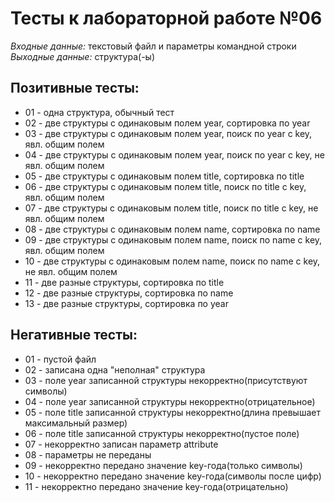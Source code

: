 # Тесты к лабораторной работе №06

*Входные данные:* текстовый файл и параметры командной строки
*Выходные данные:* структура(-ы)

## Позитивные тесты:

* 01 - одна структура, обычный тест
* 02 - две структуры с одинаковым полем year, сортировка по year
* 03 - две структуры с одинаковым полем year, поиск по year с key, явл. общим полем
* 04 - две структуры с одинаковым полем year, поиск по year с key, не явл. общим полем
* 05 - две структуры с одинаковым полем title, сортировка по title
* 06 - две структуры с одинаковым полем title, поиск по title с key, явл. общим полем
* 07 - две структуры с одинаковым полем title, поиск по title с key, не явл. общим полем
* 08 - две структуры с одинаковым полем name, сортировка по name
* 09 - две структуры с одинаковым полем name, поиск по name с key, явл. общим полем
* 10 - две структуры с одинаковым полем name, поиск по name с key, не явл. общим полем
* 11 - две разные структуры, сортировка по title
* 12 - две разные структуры, сортировка по name
* 13 - две разные структуры, сортировка по year

## Негативные тесты:

* 01 - пустой файл
* 02 - записана одна "неполная" структура
* 03 - поле year записанной структуры некорректно(присутствуют символы)
* 04 - поле year записанной структуры некорректно(отрицательное)
* 05 - поле title записанной структуры некорректно(длина превышает максимальный размер)
* 06 - поле title записанной структуры некорректно(пустое поле)
* 07 - некорректно записан параметр attribute
* 08 - параметры не переданы
* 09 - некорректно передано значение key-года(только символы)
* 10 - некорректно передано значение key-года(символы после цифр)
* 11 - некорректно передано значение key-года(отрицательно)